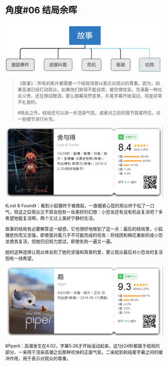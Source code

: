 # 角度\#06 结局余晖

![](../.gitbook/assets/image%20%2885%29.png)

> 《故事》：所有的影片都需要一个结局场景以表示对观众的尊重。因为，如果高潮已经打动观众，如果他们笑得不能自禁，被恐惧惊呆，充满着一种社会义愤，还在擦拭眼泪，那么银幕突然变黑，片尾字幕开始滚动，将是非常不礼貌的。
>
> \#除此之外，结局还可以进一步渲染气氛，或者对之前的情节首尾呼应，对一些细节进行补充。

![](../.gitbook/assets/image%20%2823%29.png)

《Lost & Found》：看到小狐狸终于被救起，一直绷紧心弦的观众终于松了一口气，但这之后观众又不禁会抱有一丝美好的幻想：小恐龙还有没有机会复活吧？多希望他能复活啊，两个又过上美好宁静的生活。

故事的结局有必要解答这一疑惑，它也很好地做到了这一点：最后的结局里，小狐狸悲伤而又坚强，即使面对着几乎不可能完成的任务：将线团和棉花重新织成小恐龙使其复活，但她仍旧努力尝试，即使失败一遍又一遍。

她的这种选择让观众体会到了她的坚强和真挚的爱，更让观众最后对小恐龙的复活抱有一线希望。

![](../.gitbook/assets/image%20%2869%29.png)

《Piper》：高潮发生在4:02，字幕5:26才开始滚动起来，这1分24秒都属于结局的部分，一来用于渲染高潮之后那种欢快的正面气氛，二来起到和结尾字幕之间的缓冲作用，用于表示对观众的尊重。

